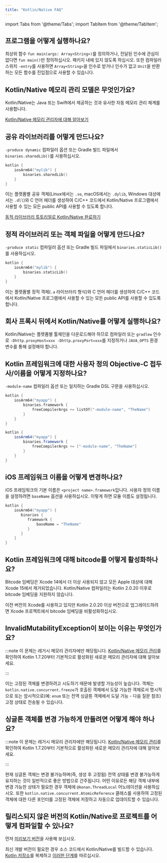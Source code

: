 ```yaml
---
title: "Kotlin/Native FAQ"
---
```

import Tabs from '@theme/Tabs';
import TabItem from '@theme/TabItem';

## 프로그램을 어떻게 실행하나요?

최상위 함수 `fun main(args: Array<String>)`를 정의하거나, 전달된 인수에 관심이 없다면 `fun main()`만 정의하십시오. 패키지 내에 있지 않도록 하십시오.
또한 컴파일러 스위치 `-entry`를 사용하면 `Array<String>`을 인수로 받거나 인수가 없고 `Unit`을 반환하는 모든 함수를
진입점으로 사용할 수 있습니다.

## Kotlin/Native 메모리 관리 모델은 무엇인가요?

Kotlin/Native는 Java 또는 Swift에서 제공하는 것과 유사한 자동 메모리 관리 체계를 사용합니다.

[Kotlin/Native 메모리 관리자에 대해 알아보기](native-memory-manager)

## 공유 라이브러리를 어떻게 만드나요?

`-produce dynamic` 컴파일러 옵션 또는 Gradle 빌드 파일에서 `binaries.sharedLib()`를 사용하십시오.

```kotlin
kotlin {
    iosArm64("mylib") {
        binaries.sharedLib()
    }
}
```

이는 플랫폼별 공유 객체(Linux에서는 `.so`, macOS에서는 `.dylib`, Windows 대상에서는 `.dll`)와
C 언어 헤더를 생성하여 C/C++ 코드에서 Kotlin/Native 프로그램에서 사용할 수 있는 모든 public API를 사용할 수 있도록 합니다.

[동적 라이브러리 튜토리얼로 Kotlin/Native 완료하기](native-dynamic-libraries)

## 정적 라이브러리 또는 객체 파일을 어떻게 만드나요?

`-produce static` 컴파일러 옵션 또는 Gradle 빌드 파일에서 `binaries.staticLib()`를 사용하십시오.

```kotlin
kotlin {
    iosArm64("mylib") {
        binaries.staticLib()
    }
}
```

이는 플랫폼별 정적 객체(`.a` 라이브러리 형식)와 C 언어 헤더를 생성하여 C/C++ 코드에서 Kotlin/Native 프로그램에서 사용할 수 있는 모든 public API를 사용할 수 있도록 합니다.

## 회사 프록시 뒤에서 Kotlin/Native를 어떻게 실행하나요?

Kotlin/Native는 플랫폼별 툴체인을 다운로드해야 하므로 컴파일러 또는 `gradlew` 인수로
`-Dhttp.proxyHost=xxx -Dhttp.proxyPort=xxx`를 지정하거나
`JAVA_OPTS` 환경 변수를 통해 설정해야 합니다.

## Kotlin 프레임워크에 대한 사용자 정의 Objective-C 접두사/이름을 어떻게 지정하나요?

`-module-name` 컴파일러 옵션 또는 일치하는 Gradle DSL 구문을 사용하십시오.

<Tabs groupId="build-script">
<TabItem value="kotlin" label="Kotlin" default>

```kotlin
kotlin {
    iosArm64("myapp") {
        binaries.framework {
            freeCompilerArgs += listOf("-module-name", "TheName")
        }
    }
}
```

</TabItem>
<TabItem value="groovy" label="Groovy" default>

```groovy
kotlin {
    iosArm64("myapp") {
        binaries.framework {
            freeCompilerArgs += ["-module-name", "TheName"]
        }
    }
}
```

</TabItem>
</Tabs>

## iOS 프레임워크 이름을 어떻게 변경하나요?

iOS 프레임워크의 기본 이름은 `<project name>.framework`입니다.
사용자 정의 이름을 설정하려면 `baseName` 옵션을 사용하십시오. 이렇게 하면 모듈 이름도 설정됩니다.

```kotlin
kotlin {
    iosArm64("myapp") {
       binaries {
          framework {
              baseName = "TheName"
          }
       }
    }
}
```

## Kotlin 프레임워크에 대해 bitcode를 어떻게 활성화하나요?

Bitcode 임베딩은 Xcode 14에서 더 이상 사용되지 않고 모든 Apple 대상에 대해 Xcode 15에서 제거되었습니다.
Kotlin/Native 컴파일러는 Kotlin 2.0.20 이후로 bitcode 임베딩을 지원하지 않습니다.

이전 버전의 Xcode를 사용하고 있지만 Kotlin 2.0.20 이상 버전으로 업그레이드하려면 Xcode 프로젝트에서 bitcode 임베딩을 비활성화하십시오.

## InvalidMutabilityException이 보이는 이유는 무엇인가요?

:::note
이 문제는 레거시 메모리 관리자에만 해당됩니다. [Kotlin/Native 메모리 관리](native-memory-manager)를 확인하여
Kotlin 1.7.20부터 기본적으로 활성화된 새로운 메모리 관리자에 대해 알아보세요.

:::

이는 고정된 객체를 변경하려고 시도하기 때문에 발생할 가능성이 높습니다. 객체는 `kotlin.native.concurrent.freeze`가 호출된 객체에서 도달 가능한 객체로서 명시적으로 또는
암시적으로(예: `enum` 또는 전역 싱글톤 객체에서 도달 가능 - 다음 질문 참조) 고정 상태로 전송될 수 있습니다.

## 싱글톤 객체를 변경 가능하게 만들려면 어떻게 해야 하나요?

:::note
이 문제는 레거시 메모리 관리자에만 해당됩니다. [Kotlin/Native 메모리 관리](native-memory-manager)를 확인하여
Kotlin 1.7.20부터 기본적으로 활성화된 새로운 메모리 관리자에 대해 알아보세요.

:::

현재 싱글톤 객체는 변경 불가능하며(즉, 생성 후 고정됨) 전역 상태를 변경 불가능하게 유지하는 것이 일반적으로 좋은 방법으로 간주됩니다.
어떤 이유로든 해당 객체 내부에 변경 가능한 상태가 필요한 경우 객체에 `@konan.ThreadLocal` 어노테이션을 사용하십시오. 또한 `kotlin.native.concurrent.AtomicReference` 클래스를 사용하여
고정된 객체에 대한 다른 포인터를 고정된 객체에 저장하고 자동으로 업데이트할 수 있습니다.

## 릴리스되지 않은 버전의 Kotlin/Native로 프로젝트를 어떻게 컴파일할 수 있나요?

먼저 [미리보기 버전](eap)을 사용해 보십시오.

최신 개발 버전이 필요한 경우 소스 코드에서 Kotlin/Native를 빌드할 수 있습니다.
[Kotlin 저장소](https://github.com/JetBrains/kotlin)를 복제하고 [이러한 단계](https://github.com/JetBrains/kotlin/blob/master/kotlin-native/README#building-from-source)를 따르십시오.